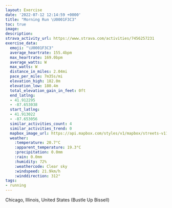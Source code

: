 ```yaml
---
layout: Exercise
date: '2022-07-12 12:14:59 +0000'
title: "Morning Run \U0001F3C3"
toc: true
image:
description:
strava_activity_url: https://www.strava.com/activities/7456257231
exercise_data:
  emoji: "\U0001F3C3"
  average_heartrate: 155.4bpm
  max_heartrate: 169.0bpm
  average_watts: W
  max_watts: W
  distance_in_miles: 2.04mi
  pace_per_mile: 7m35s/mi
  elevation_high: 182.0m
  elevation_low: 180.4m
  total_elevation_gain_in_feet: 0ft
  end_latlng:
  - 41.912295
  - -87.653038
  start_latlng:
  - 41.913022
  - -87.653056
  similar_activities_count: 4
  similar_activities_trend: 0
  mapbox_image_url: https://api.mapbox.com/styles/v1/mapbox/streets-v11/static/path-5+787af2-1.0(kcy~Frv~uOuC%5DEoA%3FiACQIKgACmW%5CQOOFK%3F%5DKo%40%40IB%5BCUPq%40O_AXwKNiKHHYCeDHO%3FS%40V%40E%3FIFIx%40Q%5ELBD%5CCpIKJCT%40tIKRPJBPQLBP%3FJBpACPCDGNIPDJDXBPAHITBfAAjDKJLRCLE%5EErOOXORJl%40BRFIj%40KTc%40%60%40SD_%40f%40_%40TSd%40Gn%40Bf%40FVAl%40Dd%40APj%40%60%40JCvACp%40E%5E%40%5EIJ%40NDTGLBd%40BVDZC%60%40GNIj%40FHIIRUEW%40a%40EKGQJiAOq%40N),pin-s-s+e5b22e(-87.65306,41.91302),pin-s-f+89ae00(-87.65304,41.91228999999999)/auto/800x800?access_token=pk.eyJ1Ijoiam9zaGJlY2ttYW4iLCJhIjoiY205eWR2aDd1MWZ6djJrbXc4a3M0bWZleiJ9.XiG9OWkNcZk2QzjJbxLB4A
  weather:
    :temperature: 20.7°C
    :apparent_temperature: 19.3°C
    :precipitation: 0.0mm
    :rain: 0.0mm
    :humidity: 72%
    :weathercode: Clear sky
    :windspeed: 21.9km/h
    :winddirection: 312°
tags:
- running
---
```

Chicago, Illinois, United States (Bustle Up Bissell)
